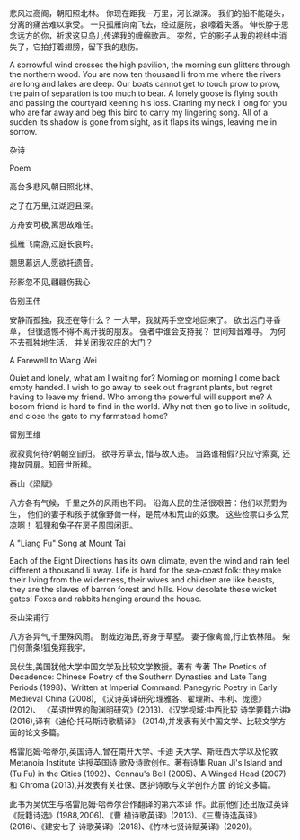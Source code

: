 
悲风过高阁，朝阳照北林。
你现在距我一万里，河长湖深。
我们的船不能碰头，分离的痛苦难以承受。
一只孤雁向南飞去，经过庭院，哀嚎着失落。
伸长脖子思念远方的你，祈求这只鸟儿传递我的缠绵歌声。
突然，它的影子从我的视线中消失了，它拍打着翅膀，留下我的悲伤。

A sorrowful wind crosses the high pavilion, the morning sun glitters through the northern wood. 
You are now ten thousand li from me where the rivers are long and lakes are deep. 
Our boats cannot get to touch prow to prow, the pain of separation is too much to bear. 
A lonely goose is flying south and passing the courtyard keening his loss.
Craning my neck I long for you who are far away and beg this bird to carry my lingering song. 
All of a sudden its shadow is gone from sight, as it flaps its wings, leaving me in sorrow.

杂诗

Poem

高台多悲风,朝日照北林。

之子在万里,江湖迥且深。

方舟安可极,离思故难任。

孤雁飞南游,过庭长哀吟。

翘思慕远人,愿欲托遗音。

形影忽不见,翩翩伤我心


告别王伟

安静而孤独，我还在等什么？
一大早，我就两手空空地回来了。
欲出远门寻香草，
但很遗憾不得不离开我的朋友。
强者中谁会支持我？
世间知音难寻。
为何不去孤独地生活，
并关闭我农庄的大门？

A Farewell to Wang Wei

Quiet and lonely, what am I waiting for? 
Morning on morning I come back empty handed. 
I wish to go away to seek out fragrant plants, 
but regret having to leave my friend. 
Who among the powerful will support me? 
A bosom friend is hard to find in the world. 
Why not then go to live in solitude, 
and close the gate to my farmstead home?

留别王维

寂寂竟何待?朝朝空自归。
欲寻芳草去, 惜与故人违。
当路谁相假?只应守索寞,
还掩故园扉。知音世所稀。


泰山《梁赋》

八方各有气候，千里之外的风雨也不同。
沿海人民的生活很艰苦：他们以荒野为生，
他们的妻子和孩子就像野兽一样，是荒林和荒山的奴隶。
这些检票口多么荒凉啊！ 狐狸和兔子在房子周围闲逛。

A "Liang Fu" Song at Mount Tai

Each of the Eight Directions has its own climate, even the wind and rain feel different a thousand li away.
Life is hard for the sea-coast folk: they make their living from the wilderness, 
their wives and children are like beasts, they are the slaves of barren forest and hills. 
How desolate these wicket gates! Foxes and rabbits hanging around the house.

泰山梁甫行

八方各异气,千里殊风雨。
剧哉边海民,寄身于草墅。
妻子像禽兽,行止依林阻。
柴门何萧条!狐兔翔我宇。

吴伏生,美国犹他大学中国文学及比较文学教授。著有 专著 The Poetics of Decadence: Chinese Poetry of the Southern Dynasties and Late Tang Periods (1998)、Written at Imperial Command: Panegyric Poetry in Early Medieval China (2008), 《汉诗英译研究:理雅各、翟理斯、韦利、庞德》(2012)、 《英语世界的陶渊明研究》(2013)、《汉学视域:中西比较 诗学要籍六讲》(2016),译有《迪伦·托马斯诗歌精译》 (2014),并发表有关中国文学、比较文学方面的论文多篇。

格雷厄姆·哈蒂尔,英国诗人,曾在南开大学、卡迪 夫大学、斯旺西大学以及伦敦 Metanoia Institute 讲授英国诗 歌及诗歌创作。著有诗集 Ruan Ji's Island and (Tu Fu) in the Cities (1992)、Cennau's Bell (2005)、A Winged Head (2007) 和 Chroma (2013),并发表有关社保、医护诗歌与文学创作方面 的论文多篇。

此书为吴优生与格雷厄姆·哈蒂尔合作翻译的第六本译 作。此前他们还出版过英译《阮籍诗选》(1988,2006)、《曹 植诗歌英译》(2013)、《三曹诗选英译》(2016)、《建安七子 诗歌英译》(2018)、《竹林七贤诗赋英译》(2020)。